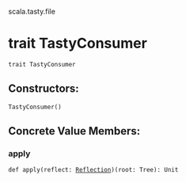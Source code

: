 scala.tasty.file
# trait TastyConsumer

<pre><code class="language-scala" >trait TastyConsumer</pre></code>
## Constructors:
<pre><code class="language-scala" >TastyConsumer()</pre></code>

## Concrete Value Members:
### apply
<pre><code class="language-scala" >def apply(reflect: <a href="../Reflection.md">Reflection</a>)(root: Tree): Unit</pre></code>

